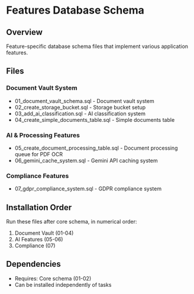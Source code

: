 # Features Database Schema

## Overview
Feature-specific database schema files that implement various application features.

## Files

### Document Vault System
- 01_document_vault_schema.sql - Document vault system
- 02_create_storage_bucket.sql - Storage bucket setup
- 03_add_ai_classification.sql - AI classification system
- 04_create_simple_documents_table.sql - Simple documents table

### AI & Processing Features
- 05_create_document_processing_table.sql - Document processing queue for PDF OCR
- 06_gemini_cache_system.sql - Gemini API caching system

### Compliance Features
- 07_gdpr_compliance_system.sql - GDPR compliance system

## Installation Order
Run these files after core schema, in numerical order:
1. Document Vault (01-04)
2. AI Features (05-06)
3. Compliance (07)

## Dependencies
- Requires: Core schema (01-02)
- Can be installed independently of tasks
